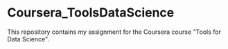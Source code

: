 # Coursera_ToolsDataScience
This repository contains my assignment for the Coursera course "Tools for Data Science".
